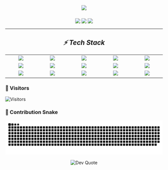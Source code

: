 <h1 align="center">
  <img src="https://readme-typing-svg.herokuapp.com?duration=4000&pause=800&color=36BCF7&center=true&vCenter=true&width=650&lines=Hi+there,+I'm+Muchtar+Ali+👋;Passionate+Coder;Open+Source+Explorer;Code+•+Coffee+•+Repeat+☕💻;Lifelong+Learner;Writing+Clean+%26+Scalable+Code;Building+Useful+Things+for+the+Web;Problem+Solver" />
</h1>


<p align="center">
  <!-- Badges -->
  <a href="https://github.com/KarboLennon"><img src="https://img.shields.io/badge/GitHub-000?style=for-the-badge&logo=github" /></a>
  <a href="mailto:muchtar.ali15@gmail.com"><img src="https://img.shields.io/badge/Email-444?style=for-the-badge&logo=gmail" /></a>
  <a href="https://www.linkedin.com/in/muchtarali2301/"><img src="https://img.shields.io/badge/LinkedIn-0e76a8?style=for-the-badge&logo=linkedin&logoColor=white" /></a>
</p>

---

<h2 align='center'><i>⚡ Tech Stack</i></h2>

<table width="100">
<tr>
    <td align='center'>
        <img src="https://cdn.jsdelivr.net/gh/devicons/devicon/icons/typescript/typescript-original.svg" width="60"/>
    </td>
        <td align='center'>
        <img src="https://cdn.jsdelivr.net/gh/devicons/devicon@latest/icons/vuejs/vuejs-original-wordmark.svg" width="60"/>
    </td>
    <td align='center' width="190">
            <img src="https://cdn.jsdelivr.net/gh/devicons/devicon@latest/icons/react/react-original-wordmark.svg" width="60"/>
    </td>
    <td align='center' width="190">
        <img src="https://cdn.jsdelivr.net/gh/devicons/devicon@latest/icons/nextjs/nextjs-original.svg"width="60"/>
    </td>
    <td align='center' width="190">
        <img src="https://cdn.jsdelivr.net/gh/devicons/devicon@latest/icons/vitejs/vitejs-original.svg" width="60"/>
    </td>
</tr>
<tr>
     <td align='center' width="190">
        <img src="https://cdn.jsdelivr.net/gh/devicons/devicon/icons/laravel/laravel-original.svg" width="60"/>
    </td>
    <td align='center' width="190">
        <img src="https://cdn.jsdelivr.net/gh/devicons/devicon@latest/icons/go/go-original-wordmark.svg" width="60"/>
    </td>
    <td align='center'>
        <img src="https://cdn.jsdelivr.net/gh/devicons/devicon@latest/icons/bootstrap/bootstrap-original-wordmark.svg" width="60"/>
    </td>
    <td align='center'>
        <img src="https://cdn.jsdelivr.net/gh/devicons/devicon/icons/bulma/bulma-plain.svg" width="60"/>
    </td>
    <td align='center'>
        <img src="https://cdn.jsdelivr.net/gh/devicons/devicon@latest/icons/tailwindcss/tailwindcss-original-wordmark.svg" width="60"/>
    </td>
</tr>
<tr>
    <td align='center'>
        <img src="https://cdn.jsdelivr.net/gh/devicons/devicon@latest/icons/python/python-original.svg" width="60" />
    </td>
    <td align='center'>
        <img src="https://cdn.jsdelivr.net/gh/devicons/devicon/icons/postman/postman-original.svg" width="60"/>
    </td>
    <td align='center'>
        <img src="https://cdn.jsdelivr.net/gh/devicons/devicon@latest/icons/nodejs/nodejs-original-wordmark.svg" width="60" />
    </td>
        <td align='center'>
        <img src="https://cdn.jsdelivr.net/gh/devicons/devicon@latest/icons/jquery/jquery-original-wordmark.svg" width="60" />
    </td>
    <td align='center'>
        <img src="https://cdn.jsdelivr.net/gh/devicons/devicon@latest/icons/digitalocean/digitalocean-original-wordmark.svg" width="60" />
    </td>
</tr>
</table>

### 👀 Visitors
![Visitors](https://visitor-badge.laobi.icu/badge?page_id=KarboLennon)
### 🐍 Contribution Snake
<p align="center">
  <img src="https://raw.githubusercontent.com/KarboLennon/KarboLennon/snake/snake.svg" alt="snake animation" />
</p>

<div align="center">
  <img src="https://quotes-github-readme.vercel.app/api?type=horizontal&theme=radical" alt="Dev Quote" />
</div>
